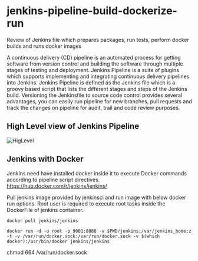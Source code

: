 # jenkins-pipeline-build-dockerize-run
Review of Jenkins file which prepares packages, run tests, perform docker builds  and runs docker images

A continuous delivery (CD) pipeline is an automated process for getting software from version control and building the 
software through multiple stages of testing and deployment. Jenkins Pipeline is a suite of plugins which supports implementing and integrating continuous delivery pipelines into Jenkins. Jenkins Pipeline is defined as the Jenkins file which is a groovy based script that lists the different stages and steps of the Jenkins build.
Versioning the Jenkinsfile to source code control provides several advantages, you can easily run pipeline for new branches, pull requests and track the changes on pipeline for audit, trail and code review purposes.

## High Level view of Jenkins Pipeline

![HigLevel](https://lh3.googleusercontent.com/kxpdBIOo8Ik4lGeQK9umiMceqUmB2SBMJMZSkXb9ayGg0KL28vO1mJFbIqKWFlLScvIl8iV7FYi1Ora9XaGUaBlc-iJTqwIcUVMP36Gxny9wi1a5Z9MF-h1OElNfyZSYaekctzD_A8k0Ph5FwMRpk9J-fLw1ZRGkD9MMvK4aMCW676yonhHcGVAWQ6st_i_pc9ExrLMKduObn9Db2FV3PA77wX0dYt0ZGwRLklgAKq4VmpyxIHTJmkCcr9FaSo21_tRTqV5OLhWPybxindwikhCIj_AESDcNdp250U3flICqHm-IWkrnjokJxhEjhLlRG_CP6njauVnNhTxBusAqw5ustyovHs437nIUpr3cqXzzwCuz9QSayQN4sZTvSzffFW34-COiE3YCZW8hvtCWNmKhmwdCOiBLh8lE6cEsBqr1_VHFEYjfN1UG_JpZhAz8qN2fTyvQfwyIVcODIUdZ9sFP-MHGx58_V7YXooume-L5U-oUwof5em5IZ5c8QRn63h8Erj3YC16mPM2jJfEg-WGmNnZ9asSXi5Cr0CjlPT-Rl-ASs9lF-5U1gWGLyqTMTwtEdpllB7Tz8ZosjlWC1n4bQepGYWMIrjOMIdsY0SpmcyfDKI6j2nrFRDMH3BfZ5AgSVgsgWpDlaC0IoTU9Jbd6kqDZwLp4jHZypW2nD4U819RTNk3YjLtzU5eBWLb9Oh_JiT02z_vBlHZL54L8emQoMwLtCd6W5MdrSi-IDOd9R8YV=w803-h540-no "high level view")

## Jenkins with Docker 

Jenkins need have installed docker inside it to execute Docker commands according to pipeline script directives.
https://hub.docker.com/r/jenkins/jenkins/ 

Pull jenkins image provided by jenkinsci and run image with below docker run options. Root user is required to execute root tasks inside the DockerFile of jenkins container. 

```
docker pull jenkins/jenkins

docker run -d -u root -p 9001:8080 -v $PWD/jenkins:/var/jenkins_home:z -t -v /var/run/docker.sock:/var/run/docker.sock -v $(which docker):/usr/bin/docker jenkins/jenkins
```


chmod 664 /var/run/docker.sock
